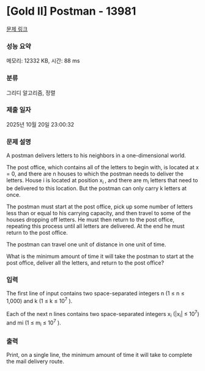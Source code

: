 # [Gold II] Postman - 13981 

[문제 링크](https://www.acmicpc.net/problem/13981) 

### 성능 요약

메모리: 12332 KB, 시간: 88 ms

### 분류

그리디 알고리즘, 정렬

### 제출 일자

2025년 10월 20일 23:00:32

### 문제 설명

<p>A postman delivers letters to his neighbors in a one-dimensional world.</p>

<p>The post office, which contains all of the letters to begin with, is located at x = 0, and there are n houses to which the postman needs to deliver the letters. House i is located at position x<sub>i </sub>, and there are m<sub>i</sub> letters that need to be delivered to this location. But the postman can only carry k letters at once.</p>

<p>The postman must start at the post office, pick up some number of letters less than or equal to his carrying capacity, and then travel to some of the houses dropping off letters. He must then return to the post office, repeating this process until all letters are delivered. At the end he must return to the post office.</p>

<p>The postman can travel one unit of distance in one unit of time.</p>

<p>What is the minimum amount of time it will take the postman to start at the post office, deliver all the letters, and return to the post office?</p>

### 입력 

 <p>The first line of input contains two space-separated integers n (1 ≤ n ≤ 1,000) and k (1 ≤ k ≤ 10<sup>7</sup> ).</p>

<p>Each of the next n lines contains two space-separated integers x<sub>i</sub> (|x<sub>i</sub>| ≤ 10<sup>7</sup>) and mi (1 ≤ m<sub>i</sub> ≤ 10<sup>7</sup> ).</p>

### 출력 

 <p>Print, on a single line, the minimum amount of time it will take to complete the mail delivery route.</p>

